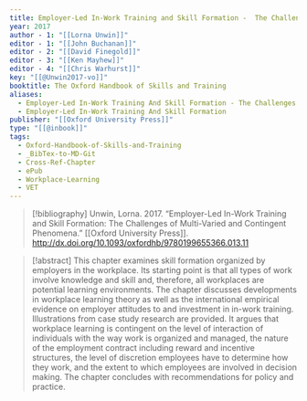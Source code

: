 ```yaml
---
title: Employer-Led In-Work Training and Skill Formation -  The Challenges of Multi-Varied and Contingent Phenomena
year: 2017
author - 1: "[[Lorna Unwin]]"
editor - 1: "[[John Buchanan]]"
editor - 2: "[[David Finegold]]"
editor - 3: "[[Ken Mayhew]]"
editor - 4: "[[Chris Warhurst]]"
key: "[[@Unwin2017-vo]]"
booktitle: The Oxford Handbook of Skills and Training
aliases:
  - Employer-Led In-Work Training And Skill Formation - The Challenges Of Multi-Varied And Contingent Phenomena
  - Employer-Led In-Work Training And Skill Formation
publisher: "[[Oxford University Press]]"
type: "[[@inbook]]"
tags:
  - Oxford-Handbook-of-Skills-and-Training
  - _BibTex-to-MD-Git
  - Cross-Ref-Chapter
  - ePub
  - Workplace-Learning
  - VET
---
```


> [!bibliography]
> Unwin, Lorna. 2017. “Employer-Led In-Work Training and Skill Formation: The Challenges of Multi-Varied and Contingent Phenomena.” [[Oxford University Press]]. http://dx.doi.org/10.1093/oxfordhb/9780199655366.013.11

> [!abstract]
> This chapter examines skill formation organized by employers in the workplace. Its starting point is that all types of work involve knowledge and skill and, therefore, all workplaces are potential learning environments. The chapter discusses developments in workplace learning theory as well as the international empirical evidence on employer attitudes to and investment in in-work training. Illustrations from case study research are provided. It argues that workplace learning is contingent on the level of interaction of individuals with the way work is organized and managed, the nature of the employment contract including reward and incentive structures, the level of discretion employees have to determine how they work, and the extent to which employees are involved in decision making. The chapter concludes with recommendations for policy and practice.